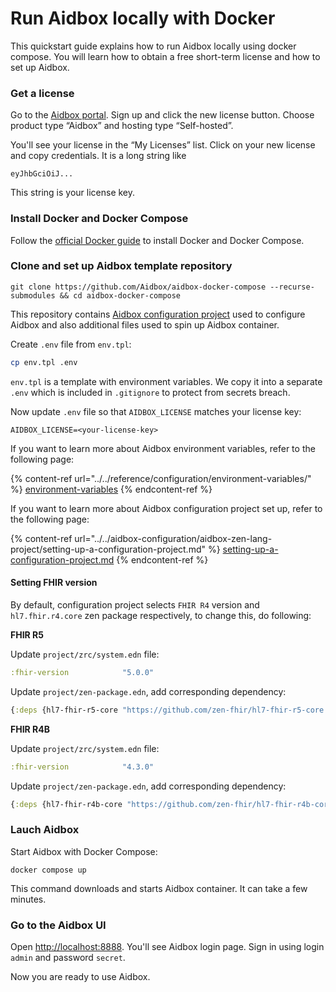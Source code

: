 # Run Aidbox locally with Docker

This quickstart guide explains how to run Aidbox locally using docker compose. You will learn how to obtain a free short-term license and how to set up Aidbox.

### Get a license

Go to the [Aidbox portal](https://aidbox.app). Sign up and click the new license button. Choose product type “Aidbox” and hosting type “Self-hosted”.

You'll see your license in the “My Licenses” list. Click on your new license and copy credentials. It is a long string like

```
eyJhbGciOiJ...
```

This string is your license key.

### Install Docker and Docker Compose

Follow the [official Docker guide](https://docs.docker.com/compose/install/#install-compose) to install Docker and Docker Compose.

### Clone and set up Aidbox template repository

```shell
git clone https://github.com/Aidbox/aidbox-docker-compose --recurse-submodules && cd aidbox-docker-compose
```

This repository contains [Aidbox configuration project](../../aidbox-configuration/aidbox-zen-lang-project/) used to configure Aidbox and also additional files used to spin up Aidbox container.

Create `.env` file from `env.tpl`:

```bash
cp env.tpl .env
```

`env.tpl` is a template with environment variables. We copy it into a separate `.env` which is included in `.gitignore` to protect from secrets breach.

Now update `.env` file so that `AIDBOX_LICENSE` matches your license key:

```shell
AIDBOX_LICENSE=<your-license-key>
```

If you want to learn more about Aidbox environment variables, refer to the following page:

{% content-ref url="../../reference/configuration/environment-variables/" %}
[environment-variables](../../reference/configuration/environment-variables/)
{% endcontent-ref %}

If you want to learn more about Aidbox configuration project set up, refer to the following page:

{% content-ref url="../../aidbox-configuration/aidbox-zen-lang-project/setting-up-a-configuration-project.md" %}
[setting-up-a-configuration-project.md](../../aidbox-configuration/aidbox-zen-lang-project/setting-up-a-configuration-project.md)
{% endcontent-ref %}

#### Setting FHIR version

By default, configuration project selects `FHIR R4` version and `hl7.fhir.r4.core` zen package respectively, to change this, do following:

**FHIR R5**

Update `project/zrc/system.edn` file:

```clojure
:fhir-version            "5.0.0"
```

Update `project/zen-package.edn`, add  corresponding dependency:

```clojure
{:deps {hl7-fhir-r5-core "https://github.com/zen-fhir/hl7-fhir-r5-core.git"}}
```

**FHIR R4B**

Update `project/zrc/system.edn` file:

```clojure
:fhir-version            "4.3.0"
```

Update `project/zen-package.edn`, add  corresponding dependency:

```clojure
{:deps {hl7-fhir-r4b-core "https://github.com/zen-fhir/hl7-fhir-r4b-core.git"}}
```

### Lauch Aidbox

Start Aidbox with Docker Compose:

```shell
docker compose up
```

This command downloads and starts Aidbox container. It can take a few minutes.

### Go to the Aidbox UI

Open [http://localhost:8888](http://localhost:8888). You'll see Aidbox login page. Sign in using login `admin` and password `secret`.

Now you are ready to use Aidbox.
